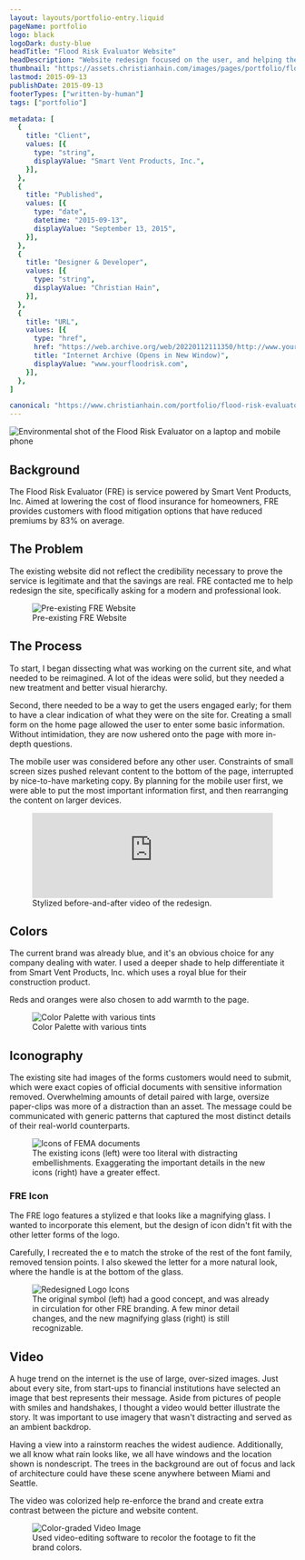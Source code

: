```yaml
---
layout: layouts/portfolio-entry.liquid
pageName: portfolio
logo: black
logoDark: dusty-blue
headTitle: "Flood Risk Evaluator Website"
headDescription: "Website redesign focused on the user, and helping them discover the site's service."
thumbnail: "https://assets.christianhain.com/images/pages/portfolio/flood-risk-evaluator/frethumbnail20150913.webp"
lastmod: 2015-09-13
publishDate: 2015-09-13
footerTypes: ["written-by-human"]
tags: ["portfolio"]

metadata: [
  {
    title: "Client",
    values: [{
      type: "string",
      displayValue: "Smart Vent Products, Inc.",
    }],
  },
  {
    title: "Published",
    values: [{
      type: "date",
      datetime: "2015-09-13",
      displayValue: "September 13, 2015",
    }],
  },
  {
    title: "Designer & Developer",
    values: [{
      type: "string",
      displayValue: "Christian Hain",
    }],
  },
  {
    title: "URL",
    values: [{
      type: "href",
      href: "https://web.archive.org/web/20220112111350/http://www.yourfloodrisk.com/",
      title: "Internet Archive (Opens in New Window)",
      displayValue: "www.yourfloodrisk.com",
    }],
  },
]

canonical: "https://www.christianhain.com/portfolio/flood-risk-evaluator-website"
---
```


![Environmental shot of the Flood Risk Evaluator on a laptop and mobile phone](https://assets.christianhain.com/images/pages/portfolio/flood-risk-evaluator/fre20150913.webp)
## Background
The Flood Risk Evaluator (FRE) is service powered by Smart Vent Products, Inc.
Aimed at lowering the cost of flood insurance for homeowners, FRE provides
customers with flood mitigation options that have reduced premiums by 83% on
average.

## The Problem
The existing website did not reflect the credibility necessary to prove the
service is legitimate and that the savings are real. FRE contacted me to help
redesign the site, specifically asking for a modern and professional look.

<figure data-theme="polaroid">
  <img 
    alt="Pre-existing FRE Website" 
    src="https://assets.christianhain.com/images/pages/portfolio/flood-risk-evaluator/frebefore20150913.gif"
  >
  <figcaption>Pre-existing FRE Website</figcaption>
</figure>

## The Process
To start, I began dissecting what was working on the current site, and what
needed to be reimagined. A lot of the ideas were solid, but they needed a new
treatment and better visual hierarchy.

Second, there needed to be a way to get the users engaged early; for them to
have a clear indication of what they were on the site for. Creating a small form
on the home page allowed the user to enter some basic information. Without
intimidation, they are now ushered onto the page with more in-depth questions.

The mobile user was considered before any other user. Constraints of small
screen sizes pushed relevant content to the bottom of the page, interrupted by
nice-to-have marketing copy. By planning for the mobile user first, we were able
to put the most important information first, and then rearranging the content on
larger devices.

<figure data-theme="video-player">
  <iframe
    width="100%"
    src="https://www.youtube.com/embed/rzBR2brBkMQ?si=0dPs8dfqn7vd52-8" 
    title="YouTube video player" 
    frameborder="0" 
    allow="accelerometer; autoplay; clipboard-write; encrypted-media; gyroscope; picture-in-picture; web-share" 
    referrerpolicy="strict-origin-when-cross-origin"
    allowfullscreen
  ></iframe>
  <figcaption>
    Stylized before-and-after video of the redesign.
  </figcaption>
</figure>

## Colors
The current brand was already blue, and it's an obvious choice for any company
dealing with water. I used a deeper shade to help differentiate it from Smart
Vent Products, Inc. which uses a royal blue for their construction product.

Reds and oranges were also chosen to add warmth to the page.

<figure data-theme="polaroid">
  <img 
    alt="Color Palette with various tints" 
    src="https://assets.christianhain.com/images/pages/portfolio/flood-risk-evaluator/frecolorblocks20150913.webp"
  >
  <figcaption>Color Palette with various tints</figcaption>
</figure>

## Iconography
The existing site had images of the forms customers would need to submit, which
were exact copies of official documents with sensitive information removed.
Overwhelming amounts of detail paired with large, oversize paper-clips was more
of a distraction than an asset. The message could be communicated with generic
patterns that captured the most distinct details of their real-world
counterparts.

<figure data-theme="polaroid">
  <img 
    alt="Icons of FEMA documents" 
    src="https://assets.christianhain.com/images/pages/portfolio/flood-risk-evaluator/fredocuments20150913.webp"
  >
  <figcaption>
    The existing icons (left) were too literal with distracting embellishments.
    Exaggerating the important details in the new icons (right) have a greater
    effect.
  </figcaption>
</figure>

### FRE Icon
The FRE logo features a stylized e that looks like a magnifying glass. I wanted
to incorporate this element, but the design of icon didn't fit with the other
letter forms of the logo.

Carefully, I recreated the e to match the stroke of the rest of the font family,
removed tension points. I also skewed the letter for a more natural look, where
the handle is at the bottom of the glass.

<figure data-theme="polaroid">
  <img 
    alt="Redesigned Logo Icons" 
    src="https://assets.christianhain.com/images/pages/portfolio/flood-risk-evaluator/freicons20150913.webp"
  >
  <figcaption>
    The original symbol (left) had a good concept, and was already in 
    circulation for other FRE branding. A few minor detail changes, and the new 
    magnifying glass (right) is still recognizable.
  </figcaption>
</figure>

## Video
A huge trend on the internet is the use of large, over-sized images. Just about
every site, from start-ups to financial institutions have selected an image that
best represents their message. Aside from pictures of people with smiles and
handshakes, I thought a video would better illustrate the story. It was
important to use imagery that wasn't distracting and served as an ambient
backdrop.

Having a view into a rainstorm reaches the widest audience. Additionally, we all
know what rain looks like, we all have windows and the location shown is
nondescript. The trees in the background are out of focus and lack of
architecture could have these scene anywhere between Miami and Seattle.

The video was colorized help re-enforce the brand and create extra contrast
between the picture and website content.

<figure data-theme="polaroid">
  <img 
    alt="Color-graded Video Image" 
    src="https://assets.christianhain.com/images/pages/portfolio/flood-risk-evaluator/frerainwindow20150913.gif"
  >
  <figcaption>
    Used video-editing software to recolor the footage to fit the brand colors.
  </figcaption>
</figure>
